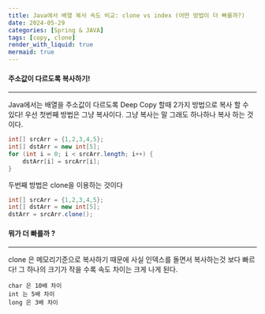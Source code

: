 ```yaml
---
title: Java에서 배열 복사 속도 비교: clone vs index (어떤 방법이 더 빠를까?)
date: 2024-05-29
categories: [Spring & JAVA]
tags: [copy, clone]
render_with_liquid: true
mermaid: true
---
```

#### 주소값이 다르도록 복사하기!
---
Java에서는 배열을 주소값이 다르도록 Deep Copy 할때 2가지 방법으로 복사 할 수 있다!
우선 첫번째 방법은 그냥 복사이다. 그냥 복사는 말 그래도 하나하나 복사 하는 것이다.

```java
int[] srcArr = {1,2,3,4,5};
int[] dstArr = new int[5];
for (int i = 0; i < srcArr.length; i++) {
	dstArr[i] = srcArr[i];
}
```

두번째 방법은 clone을 이용하는 것이다
```java
int[] srcArr = {1,2,3,4,5};
int[] dstArr = new int[5];
dstArr = srcArr.clone();
```

#### 뭐가 더 빠를까 ?
---
clone 은 메모리기준으로 복사하기 때문에 사실 인덱스를 돌면서  복사하는것 보다 빠르다! 그 하나의 크기가 작을 수록 속도 차이는 크게 나게 된다.

```
char 은 10배 차이
int 는 5배 차이
long 은 3배 차이
```
